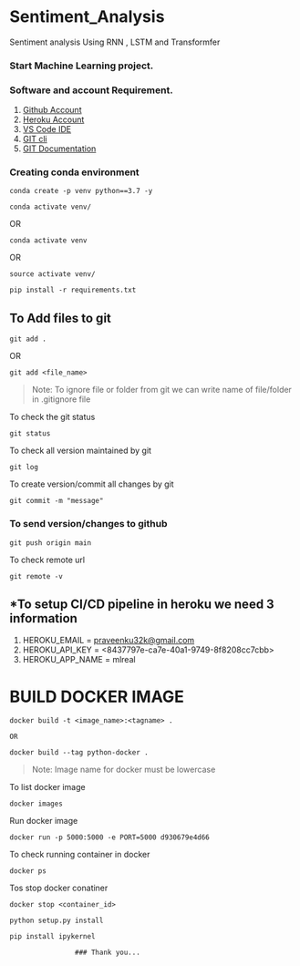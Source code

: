# Sentiment_Analysis
Sentiment analysis Using RNN , LSTM and Transformfer
### Start Machine Learning project.

### Software and account Requirement.

1. [Github Account](https://github.com)
2. [Heroku Account](https://dashboard.heroku.com/login)
3. [VS Code IDE](https://code.visualstudio.com/download)
4. [GIT cli](https://git-scm.com/downloads)
5. [GIT Documentation](https://git-scm.com/docs/gittutorial)


### Creating conda environment

```
conda create -p venv python==3.7 -y
```
```
conda activate venv/
```
OR 
```
conda activate venv
```
OR 
```
source activate venv/
```

```
pip install -r requirements.txt
```

## To Add files to git
```
git add .
```

OR
```
git add <file_name>
```

> Note: To ignore file or folder from git we can write name of file/folder in .gitignore file

To check the git status 
```
git status
```
To check all version maintained by git
```
git log
```

To create version/commit all changes by git
```
git commit -m "message"
```

 ### To send version/changes to github
```
git push origin main
```

To check remote url 
```
git remote -v
```

## *To setup CI/CD pipeline in heroku we need 3 information
1. HEROKU_EMAIL = praveenku32k@gmail.com
2. HEROKU_API_KEY = <8437797e-ca7e-40a1-9749-8f8208cc7cbb>
3. HEROKU_APP_NAME = mlreal

 # BUILD DOCKER IMAGE
```
docker build -t <image_name>:<tagname> .

OR

docker build --tag python-docker .
```
> Note: Image name for docker must be lowercase


To list docker image
```
docker images
```

Run docker image
```
docker run -p 5000:5000 -e PORT=5000 d930679e4d66  
```

To check running container in docker
```
docker ps
```

Tos stop docker conatiner
```
docker stop <container_id>
```
```
python setup.py install
```
```
pip install ipykernel
```


                    ### Thank you...
